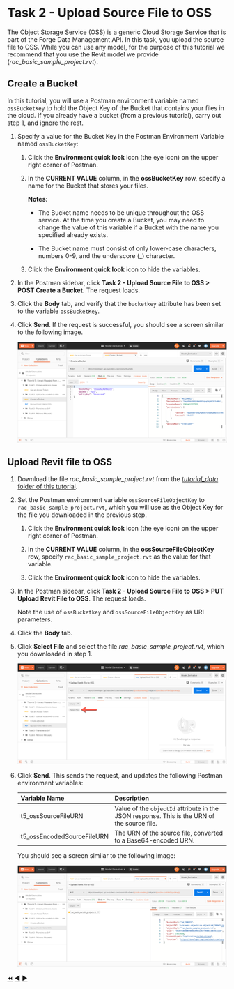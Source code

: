 # Task 2 - Upload Source File to OSS

The Object Storage Service (OSS) is a generic Cloud Storage Service that is part of the Forge Data Management API. In this task, you upload the source file to OSS. While you can use any model, for the purpose of this tutorial we recommend that you use the Revit model we provide (*rac_basic_sample_project.rvt*). 

## Create a Bucket

In this tutorial, you will use a Postman environment variable named `ossBucketKey` to hold the Object Key of the Bucket that contains your files in the cloud. If you already have a bucket (from a previous tutorial), carry out step 1, and ignore the rest.

1. Specify a value for the Bucket Key in the Postman Environment Variable named `ossBucketKey`:

    1. Click the **Environment quick look** icon (the eye icon) on the upper right corner of Postman.

    2. In the **CURRENT VALUE** column, in the **ossBucketKey** row, specify a name for the Bucket that stores your files.

        **Notes:**  
        - The Bucket name needs to be unique throughout the OSS service. At the time you create a Bucket, you may need to change the value of this variable if a Bucket with the name you specified already exists.

        - The Bucket name must consist of only lower-case characters, numbers 0-9, and the underscore (_) character.

    3. Click the **Environment quick look** icon to hide the variables.

4. In the Postman sidebar, click **Task 2 - Upload Source File to OSS > POST Create a Bucket**. The request loads.

5. Click the **Body** tab, and verify that the `bucketkey` attribute has been set to the variable `ossBucketKey`.

5. Click **Send**. If the request is successful, you should see a screen similar to the following image.

    ![Successful Bucket Creation](../images/task2-sucessfull_bucket_creation.png "Successful Bucket Creation")

## Upload Revit file to OSS

1. Download the file *rac_basic_sample_project.rvt* from the [*tutorial_data* folder of this tutorial](../tutorial_data).

2. Set the Postman environment variable `ossSourceFileObjectKey` to `rac_basic_sample_project.rvt`, which you will use as the Object Key for the file you downloaded in the previous step. 

   1. Click the **Environment quick look** icon (the eye icon) on the upper right corner of Postman.

   2. In the **CURRENT VALUE** column, in the **ossSourceFileObjectKey** row, specify `rac_basic_sample_project.rvt` as the value for that variable. 

   3. Click the **Environment quick look** icon to hide the variables.

3. In the Postman sidebar, click **Task 2 - Upload Source File to OSS > PUT Upload Revit File to OSS**. The request loads.

    Note the use of `ossBucketkey` and `ossSourceFileObjectKey` as URI parameters.

4. Click the **Body** tab.

5. Click **Select File** and select the file *rac_basic_sample_project.rvt*, which you downloaded in step 1.

    ![Select file button](../images/task2-select_files_button.png "Select file button")

6. Click **Send**. This sends the request, and updates the following Postman environment variables:

   | Variable Name              | Description                                                                                 |
   |----------------------------|---------------------------------------------------------------------------------------------|
   | t5_ossSourceFileURN        | Value of the `objectId` attribute in the JSON response. This is the URN of the source file. |
   | t5_ossEncodedSourceFileURN | The URN of the source file, converted to a Base64-encoded URN.                              |

   You should see a screen similar to the following image:

    ![Successful upload of input file](../images/task2-successful_upload.png "Successful upload of input file")

[:rewind:](../readme.md "readme.md") [:arrow_backward:](task-1.md "Previous task") [:arrow_forward:](task-3.md "Next task")

